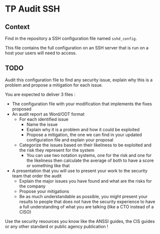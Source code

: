 # TP Audit SSH
## Context
Find in the repository a SSH configuration file named `sshd_config`.

This file contains the full configuration on an SSH server that is run on a host your users will need to access.

## TODO
Audit this configuration file to find any security issue, explain why this is a problem and propose a mitigation for each issue.

You are expected to deliver 3 files :
- The configuration file with your modification that implements the fixes proposed
- An audit report as Word/ODT format
  - For each identified issue
    - Name the issue
    - Explain why it is a problem and how it could be exploited
    - Propose a mitigation, the one we can find in your updated configuration file and explain your proposal
  - Categorize the issues based on their likeliness to be exploited and the risk they represent for the system
    - You can use two notation systems, one for the risk and one for the likeliness then calculate the average of both to have a score or something like that
- A presentation that you will use to present your work to the security team that order the audit
  - Explain the major issues you have found and what are the risks for the company
  - Propose your mitigations
  - Be as much understandable as possible, you might present your results to people that does not have the security experience to have a full understanding of what you are talking (like a CTO instead of a CISO)

Use the security resources you know like the ANSSI guides, the CIS guides or any other standard or public agency publication !
